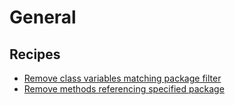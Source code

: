 # General

## Recipes

* [Remove class variables matching package filter](./removevariablesbypackage.md)
* [Remove methods referencing specified package](./removemethodsbypackage.md)


